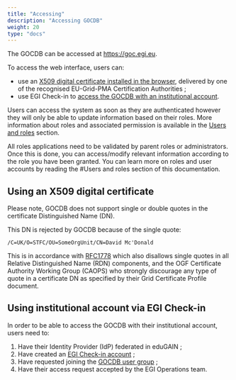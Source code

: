 ```yaml
---
title: "Accessing"
description: "Accessing GOCDB"
weight: 20
type: "docs"
---
```


The GOCDB can be accessed at https://goc.egi.eu.

To access the web interface, users can:

- use an [X509 digital certificate installed in the browser](#using-an-x509-digital-certificate), delivered by
  one of the recognised EU-Grid-PMA Certification Authorities ;
- use EGI Check-in to [access the GOCDB with an institutional account](#using-institutional-account-via-egi-check-in).

Users can access the system as soon as they are authenticated however they will
only be able to update information based on their roles.
More information about roles and associated permission is available in the
[Users and
roles](https://wiki.egi.eu/wiki/GOCDB/Input_System_User_Documentation#Users_and_roles)
section.

All roles applications need to be validated by parent roles or administrators.
Once this is done, you can access/modify relevant information according to the
role you have been granted. You can learn more on roles and user accounts by
reading the #Users and roles section of this documentation.

## Using an X509 digital certificate

Please note, GOCDB does not support single or double quotes in the certificate
Distinguished Name (DN).

This DN is rejected by GOCDB because of the single quote:

```
/C=UK/O=STFC/OU=SomeOrgUnit/CN=David Mc'Donald
```

This is in accordance with [RFC1778](https://tools.ietf.org/html/rfc1778) which
also disallows single quotes in all Relative Distinguished Name (RDN)
components, and the OGF Certificate Authority Working Group (CAOPS) who
strongly discourage any type of quote in a certificate DN as specified by their
Grid Certificate Profile document.

## Using institutional account via EGI Check-in

In order to be able to access the GOCDB with their institutional account, users
need to:

1. Have their Identity Provider (IdP) federated in eduGAIN ;
1. Have created an [EGI Check-in account](https://wiki.egi.eu/wiki/AAI_usage_guide) ;
1. Have requested joining the [GOCDB user
   group](https://aai.egi.eu/registry/co_petitions/start/coef:41) ;
1. Have their access request accepted by the EGI Operations team.
